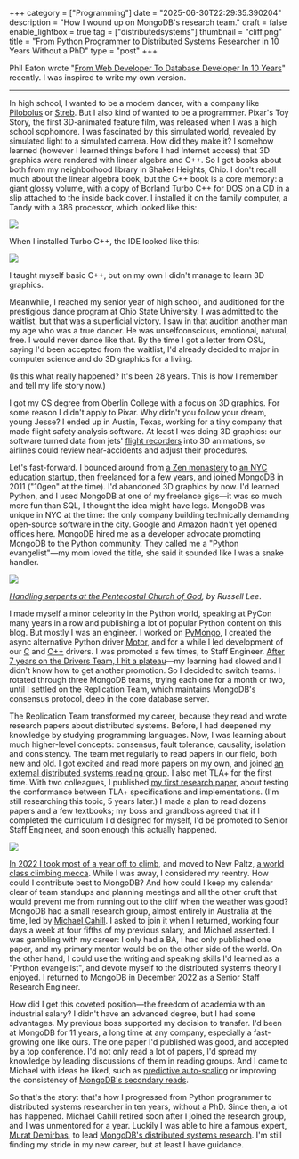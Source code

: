 +++
category = ["Programming"]
date = "2025-06-30T22:29:35.390204"
description = "How I wound up on MongoDB's research team."
draft = false
enable_lightbox = true
tag = ["distributedsystems"]
thumbnail = "cliff.png"
title = "From Python Programmer to Distributed Systems Researcher in 10 Years Without a PhD"
type = "post"
+++

Phil Eaton wrote "[From Web Developer To Database Developer In 10 Years](https://notes.eatonphil.com/2025-02-15-from-web-developer-to-database-developer-in-10-years.html)" recently. I was inspired to write my own version.

***

In high school, I wanted to be a modern dancer, with a company like [Pilobolus](https://pilobolus.org/) or [Streb](https://streb.org/company/). But I also kind of wanted to be a programmer. Pixar's Toy Story, the first 3D-animated feature film, was released when I was a high school sophomore. I was fascinated by this simulated world, revealed by simulated light to a simulated camera. How did they make it? I somehow learned (however I learned things before I had Internet access) that 3D graphics were rendered with linear algebra and C++. So I got books about both from my neighborhood library in Shaker Heights, Ohio. I don't recall much about the linear algebra book, but the C++ book is a core memory: a giant glossy volume, with a copy of Borland Turbo C++ for DOS on a CD in a slip attached to the inside back cover. I installed it on the family computer, a Tandy with a 386 processor, which looked like this:

![](tandy.png)

When I installed Turbo C++, the IDE looked like this:

![](turbo-c.png)

I taught myself basic C++, but on my own I didn't manage to learn 3D graphics.

Meanwhile, I reached my senior year of high school, and auditioned for the prestigious dance program at Ohio State University. I was admitted to the waitlist, but that was a superficial victory. I saw in that audition another man my age who was a true dancer. He was unselfconscious, emotional, natural, free. I would never dance like that. By the time I got a letter from OSU, saying I'd been accepted from the waitlist, I'd already decided to major in computer science and do 3D graphics for a living.

(Is this what really happened? It's been 28 years. This is how I remember and tell my life story now.)

I got my CS degree from Oberlin College with a focus on 3D graphics. For some reason I didn't apply to Pixar. Why didn't you follow your dream, young Jesse? I ended up in Austin, Texas, working for a tiny company that made flight safety analysis software. At least I was doing 3D graphics: our software turned data from jets' [flight recorders](https://en.wikipedia.org/wiki/Quick_access_recorder) into 3D animations, so airlines could review near-accidents and adjust their procedures.

Let's fast-forward. I bounced around from [a Zen monastery](/yokoji-zmc-august-2019/) to [an NYC education startup](https://en.wikipedia.org/wiki/Amplify_(company)), then freelanced for a few years, and joined MongoDB in 2011 ("10gen" at the time). I'd abandoned 3D graphics by now. I'd learned Python, and I used MongoDB at one of my freelance gigs&mdash;it was so much more fun than SQL, I thought the idea might have legs. MongoDB was unique in NYC at the time: the only company building technically demanding open-source software in the city. Google and Amazon hadn't yet opened offices here. MongoDB hired me as a developer advocate promoting MongoDB to the Python community. They called me a "Python evangelist"&mdash;my mom loved the title, she said it sounded like I was a snake handler.

![](snake-handling.png)

_[Handling serpents at the Pentecostal Church of God](https://en.wikipedia.org/wiki/File:Handling_serpents_at_the_Pentecostal_Church_of_God._(Kentucky)_by_Russell_Lee._-_NARA_-_541335.jpg), by Russell Lee_.

I made myself a minor celebrity in the Python world, speaking at PyCon many years in a row and publishing a lot of popular Python content on this blog. But mostly I was an engineer. I worked on [PyMongo](https://pymongo.readthedocs.io/), I created the async alternative Python driver [Motor](https://motor.readthedocs.io/), and for a while I led development of our [C](https://mongoc.org/) and [C++](https://www.mongodb.com/docs/languages/cpp/) drivers. I was promoted a few times, to Staff Engineer. [After 7 years on the Drivers Team, I hit a plateau](/choosing-the-adventurous-route-video/)&mdash;my learning had slowed and I didn't know how to get another promotion. So I decided to switch teams. I rotated through three MongoDB teams, trying each one for a month or two, until I settled on the Replication Team, which maintains MongoDB's consensus protocol, deep in the core database server.

The Replication Team transformed my career, because they read and wrote research papers about distributed systems. Before, I had deepened my knowledge by studying programming languages. Now, I was learning about much higher-level concepts: consensus, fault tolerance, causality, isolation and consistency. The team met regularly to read papers in our field, both new and old. I got excited and read more papers on my own, and joined [an external distributed systems reading group](https://charap.co/category/reading-group/). I also met TLA+ for the first time. With two colleagues, I published [my first research paper](/mongodb-conformance-checking/), about testing the conformance between TLA+ specifications and implementations. (I'm still researching this topic, 5 years later.) I made a plan to read dozens papers and a few textbooks; my boss and grandboss agreed that if I completed the curriculum I'd designed for myself, I'd be promoted to Senior Staff Engineer, and soon enough this actually happened.

![](cliff.png)

[In 2022 I took most of a year off to climb](/after-244-days-off/), and moved to New Paltz, [a world class climbing mecca](https://portfolio.emptysqua.re/rock-climbing). While I was away, I considered my reentry. How could I contribute best to MongoDB? And how could I keep my calendar clear of team standups and planning meetings and all the other cruft that would prevent me from running out to the cliff when the weather was good? MongoDB had a small research group, almost entirely in Australia at the time, led by [Michael Cahill](https://scholar.google.com/citations?user=9-arDNQAAAAJ&hl=en). I asked to join it when I returned, working four days a week at four fifths of my previous salary, and Michael assented. I was gambling with my career: I only had a BA, I had only published one paper, and my primary mentor would be on the other side of the world. On the other hand, I could use the writing and speaking skills I'd learned as a "Python evangelist", and devote myself to the distributed systems theory I enjoyed. I returned to MongoDB in December 2022 as a Senior Staff Research Engineer.

How did I get this coveted position&mdash;the freedom of academia with an industrial salary? I didn't have an advanced degree, but I had some advantages. My previous boss supported my decision to transfer. I'd been at MongoDB for 11 years, a long time at any company, especially a fast-growing one like ours. The one paper I'd published was good, and accepted by a top conference. I'd not only read a lot of papers, I'd spread my knowledge by leading discussions of them in reading groups. And I came to Michael with ideas he liked, such as [predictive auto-scaling](/mongodb-predictive-scaling-experiment/) or improving the consistency of [MongoDB's secondary reads](https://www.mongodb.com/docs/manual/core/read-preference/). 

So that's the story: that's how I progressed from Python programmer to distributed systems researcher in ten years, without a PhD. Since then, a lot has happened. Michael Cahill retired soon after I joined the research group, and I was unmentored for a year. Luckily I was able to hire a famous expert, [Murat Demirbas](https://muratbuffalo.blogspot.com/), to lead [MongoDB's distributed systems research](https://www.mongodb.com/company/research/distributed-systems-research-group). I'm still finding my stride in my new career, but at least I have guidance.
